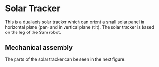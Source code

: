 # Solar Tracker
This is a dual axis solar tracker which can orient a small solar panel in horizontal plane (pan) and in vertical plane (tilt). 
The solar tracker is based on the leg of the Sam robot. 
## Mechanical assembly
The parts of the solar tracker can be seen in the next figure.
